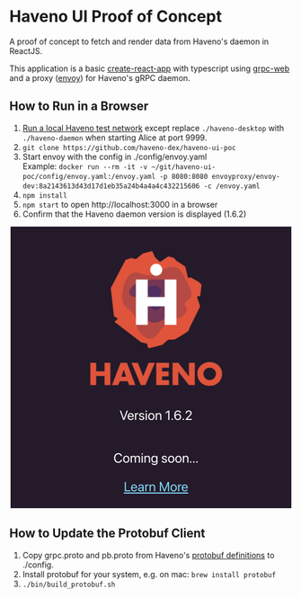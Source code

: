 # Haveno UI Proof of Concept

A proof of concept to fetch and render data from Haveno's daemon in ReactJS.

This application is a basic [create-react-app](https://github.com/facebook/create-react-app) with typescript using [grpc-web](https://github.com/grpc/grpc-web) and a proxy ([envoy](https://www.envoyproxy.io/)) for Haveno's gRPC daemon.

## How to Run in a Browser

1. [Run a local Haveno test network](https://github.com/woodser/haveno#running-a-local-haveno-test-network) except replace `./haveno-desktop` with `./haveno-daemon` when starting Alice at port 9999.
2. `git clone https://github.com/haveno-dex/haveno-ui-poc`
4. Start envoy with the config in ./config/envoy.yaml<br>
  Example: `docker run --rm -it -v ~/git/haveno-ui-poc/config/envoy.yaml:/envoy.yaml -p 8080:8080 envoyproxy/envoy-dev:8a2143613d43d17d1eb35a24b4a4a4c432215606 -c /envoy.yaml`
5. `npm install`
6. `npm start` to open http://localhost:3000 in a browser
7. Confirm that the Haveno daemon version is displayed (1.6.2)

<p align="center">
    <img src="haveno-ui-poc.png" width="500"/><br>
</p>

## How to Update the Protobuf Client

1. Copy grpc.proto and pb.proto from Haveno's [protobuf definitions](https://github.com/haveno-dex/haveno/tree/master/proto/src/main/proto) to ./config.
2. Install protobuf for your system, e.g. on mac: `brew install protobuf`
3. `./bin/build_protobuf.sh`